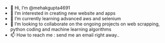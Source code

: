 - 👋 Hi, I’m @mehakgupta4691
- 👀 I’m interested in creating new website and apps
- 🌱 I’m currently learning advanced aws and selenium
- 💞️ I’m looking to collaborate on the ongoing projects on web scrapping, python coding and machine learning algorithms
- 📫 How to reach me : send me an email right away..

<!---
mehakgupta4691/mehakgupta4691 is a ✨ special ✨ repository because its `README.md` (this file) appears on your GitHub profile.
You can click the Preview link to take a look at your changes.
--->

